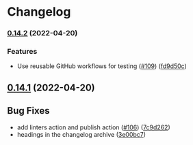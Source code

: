 # Changelog

### [0.14.2](https://github.com/test-kitchen/kitchen-digitalocean/compare/v0.14.1...v0.14.2) (2022-04-20)


### Features

* Use reusable GitHub workflows for testing ([#109](https://github.com/test-kitchen/kitchen-digitalocean/issues/109)) ([fd9d50c](https://github.com/test-kitchen/kitchen-digitalocean/commit/fd9d50cc9678a08b773a84d772cbae5c6eeab8fc))

## [0.14.1](https://github.com/test-kitchen/kitchen-digitalocean/compare/v0.14.0...v0.14.1) (2022-04-20)


## Bug Fixes

* add linters action and publish action ([#106](https://github.com/test-kitchen/kitchen-digitalocean/issues/106)) ([7c9d262](https://github.com/test-kitchen/kitchen-digitalocean/commit/7c9d262f3317feeee92c8f43e1e746e1bece3406))
* headings in the changelog archive ([3e00bc7](https://github.com/test-kitchen/kitchen-digitalocean/commit/3e00bc7fe199ce9cb54b9c92b4d0bcbf9ee92b53))
